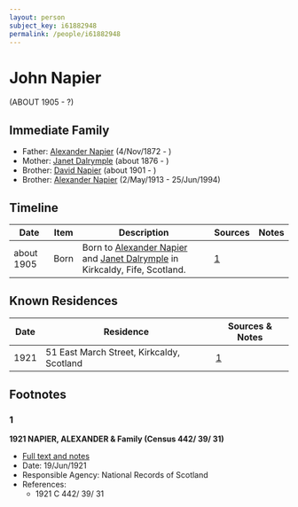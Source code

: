 ```yaml
---
layout: person
subject_key: i61882948
permalink: /people/i61882948
---
```


# John Napier
(ABOUT 1905 - ?)

## Immediate Family

* Father: [Alexander Napier](./@22451165@-alexander-napier-b1872-11-4-d.md) (4/Nov/1872 - )
* Mother: [Janet Dalrymple](./@30057967@-janet-dalrymple-b1876-d.md) (about 1876 - )
* Brother: [David Napier](./@46994217@-david-napier-b1901-d.md) (about 1901 - )
* Brother: [Alexander Napier](./@80968928@-alexander-napier-b1913-5-2-d1994-6-25.md) (2/May/1913 - 25/Jun/1994)

## Timeline

Date | Item | Description | Sources | Notes
---|---|---|---|---
about 1905 | Born | Born to [Alexander Napier](./@22451165@-alexander-napier-b1872-11-4-d.md) and [Janet Dalrymple](./@30057967@-janet-dalrymple-b1876-d.md) in Kirkcaldy, Fife, Scotland. | [1](#1) | 

## Known Residences

Date | Residence | Sources & Notes
---|---|---
1921 | 51 East March Street, Kirkcaldy, Scotland | [1](#1)

## Footnotes

### 1

**1921 NAPIER, ALEXANDER & Family (Census 442/ 39/ 31)**

* [Full text and notes](../sources/@53032338@-1921-napier,-alexander-&-family-census-442-39-31-.md)
* Date: 19/Jun/1921
* Responsible Agency: National Records of Scotland
* References: 
  * 1921 C 442/ 39/ 31

